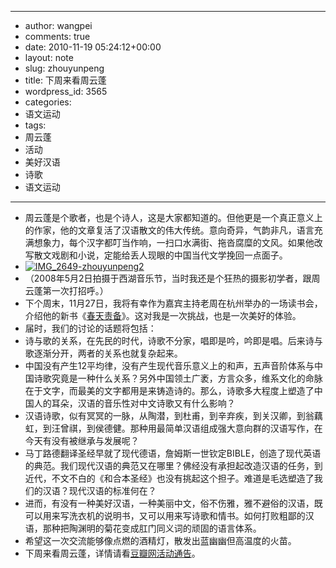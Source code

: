 - --
- author: wangpei
- comments: true
- date: 2010-11-19 05:24:12+00:00
- layout: note
- slug: zhouyunpeng
- title: 下周来看周云蓬
- wordpress_id: 3565
- categories:
- 语文运动
- tags:
- 周云蓬
- 活动
- 美好汉语
- 诗歌
- 语文运动
- --
- 周云蓬是个歌者，也是个诗人，这是大家都知道的。但他更是一个真正意义上的作家，他的文章复活了汉语散文的伟大传统。意向奇异，气韵非凡，语言充满想象力，每个汉字都叮当作响，一扫口水满街、拖沓腐糜的文风。如果他改写散文戏剧和小说，定能给丢人现眼的中国当代文学挽回一点面子。
- [![IMG_2649-zhouyunpeng2](http://farm5.static.flickr.com/4147/5189577810_84785c04ab.jpg)](http://www.flickr.com/photos/lookoo/5189577810/)
- （2008年5月2日拍摄于西湖音乐节，当时我还是个狂热的摄影初学者，跟周云蓬第一次打招呼。）
- 下个周末，11月27日，我将有幸作为嘉宾主持老周在杭州举办的一场读书会，介绍他的新书《[春天责备](http://book.douban.com/subject/5333599/)》。这对我是一次挑战，也是一次美好的体验。
- 届时，我们的讨论的话题将包括：
- 诗与歌的关系，在先民的时代，诗歌不分家，唱即是吟，吟即是唱。后来诗与歌逐渐分开，两者的关系也就复杂起来。
- 中国没有产生12平均律，没有产生现代音乐意义上的和声，五声音阶体系与中国诗歌究竟是一种什么关系？另外中国领土广袤，方言众多，维系文化的命脉在于文字，而最美的文字都用是来铸造诗的。那么，诗歌多大程度上塑造了中国人的耳朵，汉语的音乐性对中文诗歌又有什么影响？
- 汉语诗歌，似有冥冥的一脉，从陶潜，到杜甫，到辛弃疾，到关汉卿，到翁藕虹，到汪曾祺，到侯德健。那种用最简单汉语组成强大意向群的汉语写作，在今天有没有被继承与发展呢？
- 马丁路德翻译圣经早就了现代德语，詹姆斯一世钦定BIBLE，创造了现代英语的典范。我们现代汉语的典范又在哪里？佛经没有承担起改造汉语的任务，到近代，不文不白的《和合本圣经》也没有挑起这个担子。难道是毛选塑造了我们的汉语？现代汉语的标准何在？
- 进而，有没有一种美好汉语，一种美丽中文，俗不伤雅，雅不避俗的汉语，既可以用来写洗衣机的说明书，又可以用来写诗歌和情书。如何打败粗鄙的汉语，那种把陶渊明的菊花变成肛门同义词的顽固的语言体系。
- 希望这一次交流能够像点燃的酒精灯，散发出蓝幽幽但高温度的火苗。
- 下周来看周云蓬，详情请看[豆瓣网活动通告](http://www.douban.com/artist/zhouyunpeng/discussion/30186867/)。
